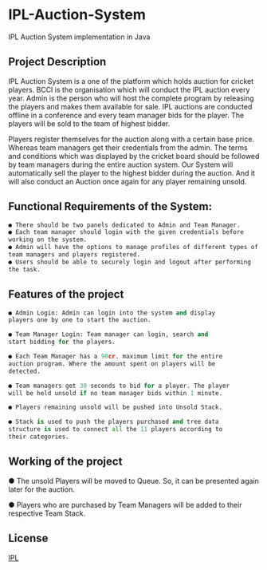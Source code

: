 # IPL-Auction-System
IPL Auction System implementation in Java

## Project Description
IPL Auction System is a one of the  platform which  holds auction for cricket
players. BCCI is the organisation which will conduct the IPL auction every year.  Admin is the person who will host the  complete program by  releasing  the players and makes them available for sale.  IPL auctions are conducted offline in a conference and every team manager bids for the player. The players will be sold to the team of highest bidder.



Players register themselves for the auction along with a certain base price. Whereas team managers get their credentials from the admin. The terms and conditions which was displayed by the cricket board should be  followed by team managers during the entire
auction system. Our System will automatically sell the player to the highest bidder during the auction. And it will also conduct an Auction once again for any player
remaining unsold. 
 



## Functional Requirements of the System:

```bash
● There should be two panels dedicated to Admin and Team Manager.
● Each team manager should login with the given credentials before
working on the system.
● Admin will have the options to manage profiles of different types of
team managers and players registered.
● Users should be able to securely login and logout after performing
the task.
```

## Features of the project

```python
● Admin Login: Admin can login into the system and display
players one by one to start the auction.

● Team Manager Login: Team manager can login, search and
start bidding for the players.

● Each Team Manager has a 90cr. maximum limit for the entire
auction program. Where the amount spent on players will be
detected.

● Team managers get 30 seconds to bid for a player. The player
will be held unsold if no team manager bids within 1 minute.

● Players remaining unsold will be pushed into Unsold Stack.

● Stack is used to push the players purchased and tree data
structure is used to connect all the 11 players according to
their categories.
```

## Working of the project
● The unsold Players will be moved to Queue. So, it can be
presented again later for the auction.


● Players who are purchased by Team Managers will be added
to their respective Team Stack.


## License
[IPL](https://github.com/Singhsansar/IPL-Auction-System)
